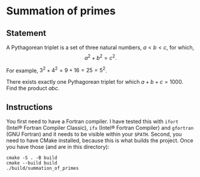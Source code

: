# Summation of primes

## Statement
A Pythagorean triplet is a set of three natural numbers, $a < b < c$, for which, $$a^2 + b^2 = c^2.$$

For example, $3^2 + 4^2 = 9 + 16 = 25 = 5^2$. 

There exists exactly one Pythagorean triplet for which $a + b + c = 1000$. Find the product $abc$.
## Instructions
You first need to have a Fortran compiler. I have tested this with `ifort` (Intel® Fortran Compiler Classic), `ifx` (Intel® Fortran Compiler) and `gfortran` (GNU Fortran) and it needs to be visible within your `$PATH`. Second, you need to have CMake installed, because this is what builds the project. Once you have those (and are in this directory):
```shell
cmake -S . -B build
cmake --build build
./build/summation_of_primes
```
